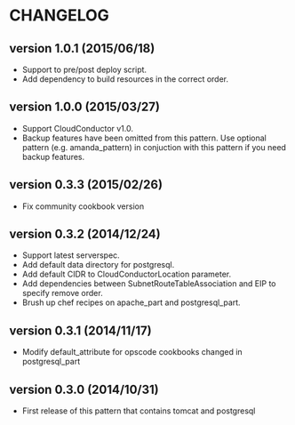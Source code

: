 CHANGELOG
=========

## version 1.0.1 (2015/06/18)

  - Support to pre/post deploy script.
  - Add dependency to build resources in the correct order.

## version 1.0.0 (2015/03/27)

  - Support CloudConductor v1.0.
  - Backup features have been omitted from this pattern. Use optional pattern (e.g. amanda_pattern) in conjuction with this pattern if you need backup features.

## version 0.3.3 (2015/02/26)

  - Fix community cookbook version

## version 0.3.2 (2014/12/24)

  - Support latest serverspec.
  - Add default data directory for postgresql.
  - Add default CIDR to CloudConductorLocation parameter.
  - Add dependencies between SubnetRouteTableAssociation and EIP to specify remove order.
  - Brush up chef recipes on apache_part and postgresql_part.

## version 0.3.1 (2014/11/17)

  - Modify default_attribute for opscode cookbooks changed in postgresql_part

## version 0.3.0 (2014/10/31)

  - First release of this pattern that contains tomcat and postgresql
